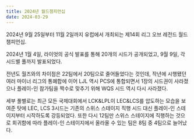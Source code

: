 ```yaml
---
title: 2024년 월드챔피언십
date: 2024-03-29
---
```


2024년 9월 25일부터 11월 2일까지 유럽에서 개최되는 제14회 리그 오브 레전드 월드 챔피언십.

<!--more-->

2024년 1월 4일, 라이엇의 공식 발표를 통해 20개의 시드가 공개되었고, 9월 9일, 각 시드별 풀까지 발표되었다.

전년도 월즈와의 차이점은 22팀에서 20팀으로 줄어들었다는 것인데, 작년에 시행됐던 여러 마이너 리그의 통폐합에 이어 LJL 역시 PCS에 통합되면서 1장의 시드권이 사라졌으나 플레이-인 참가팀을 짝수로 맞추기 위해 WQS 시드 역시 다시 사라졌다.

세부 풀별로는 최근 모든 국제대회에서 LCK&LPL이 LEC&LCS를 압도하는 모습을 보여준 탓에 LEC, LCS 3시드는 기존의 스위스 스테이지 직행 시드 대신 플레이-인 스테이지부터 시작하도록 강등되었다. 또한 다시 12팀만 스위스 스테이지에 직행하는 것으로 회귀함에 따라 플레이-인 스테이지에서 올라올 수 있는 팀은 8팀 중 4팀으로 늘어났다.
